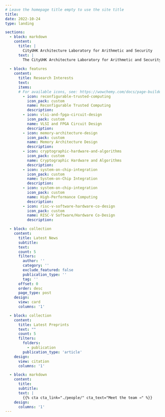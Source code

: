 ```yaml
---
# Leave the homepage title empty to use the site title
title:
date: 2022-10-24
type: landing

sections:
  - block: markdown
    content:
      title: |
        CityUHK Architecture Laboratory for Arithmetic and Security
      text: |
        The CityUHK Architecture Laboratory for Arithmetic and Security (CALAS) specializes in the development of advanced System-on-Chip (SoC) technologies tailored for security-sensitive applications. Our research is dedicated to creating innovative designs that integrate high-performance embedded microprocessors with reconfigurable hardware platforms, notably Field-Programmable Gate Arrays (FPGAs). At CALAS, we explore and develop novel methodologies for designing security-aware systems, carefully balancing tradeoffs in time versus area, performance versus security, and energy consumption versus implementation cost. Our ongoing projects encompass secure hardware design—including microprocessors featuring security-enhanced custom instructions—robust datapath architectures, multi-core security solutions, and secure embedded system implementations.
  
  - block: features
    content:
      title: Research Interests
      text:
      items:
      # For available icons, see: https://wowchemy.com/docs/page-builder/#icons
        - icon: reconfigurable-trusted-computing
          icon_pack: custom
          name: Reconfigurable Trusted Computing
          description:
        - icon: vlsi-and-fpga-circuit-design
          icon_pack: custom
          name: VLSI and FPGA Circuit Design
          description:
        - icon: memory-architecture-design
          icon_pack: custom
          name: Memory Architecture Design
          description:
        - icon: cryptographic-hardware-and-algorithms
          icon_pack: custom
          name: Cryptographic Hardware and Algorithms
          description:
        - icon: system-on-chip-integration
          icon_pack: custom
          name: System-on-Chip Integration
          description:
        - icon: system-on-chip-integration
          icon_pack: custom
          name: High-Performance Computing
          description:
        - icon: risc-v-software-hardware-co-design
          icon_pack: custom
          name: RISC-V Software/Hardware Co-Design
          description:

  - block: collection
    content:
      title: Latest News
      subtitle:
      text:
      count: 5
      filters:
        author: ''
        category: ''
        exclude_featured: false
        publication_type: ''
        tag: ''
      offset: 0
      order: desc
      page_type: post
    design:
      view: card
      columns: '1'

  - block: collection
    content:
      title: Latest Preprints
      text: ""
      count: 5
      filters:
        folders:
          - publication
        publication_type: 'article'
    design:
      view: citation
      columns: '1'

  - block: markdown
    content:
      title:
      subtitle:
      text: |
        {{% cta cta_link="./people/" cta_text="Meet the team →" %}}
    design:
      columns: '1'
---
```

